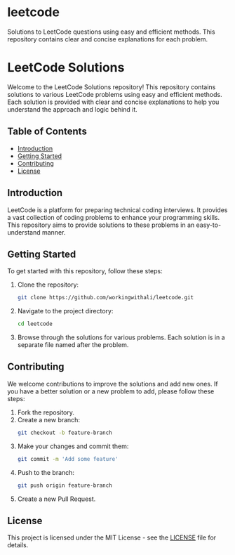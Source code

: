 # leetcode
Solutions to LeetCode questions using easy and efficient methods. This repository contains clear and concise explanations for each problem.
# LeetCode Solutions

Welcome to the LeetCode Solutions repository! This repository contains solutions to various LeetCode problems using easy and efficient methods. Each solution is provided with clear and concise explanations to help you understand the approach and logic behind it.

## Table of Contents

- [Introduction](#introduction)
- [Getting Started](#getting-started)
- [Contributing](#contributing)
- [License](#license)

## Introduction

LeetCode is a platform for preparing technical coding interviews. It provides a vast collection of coding problems to enhance your programming skills. This repository aims to provide solutions to these problems in an easy-to-understand manner.

## Getting Started

To get started with this repository, follow these steps:

1. Clone the repository:
    ```bash
    git clone https://github.com/workingwithali/leetcode.git
    ```

2. Navigate to the project directory:
    ```bash
    cd leetcode
    ```

3. Browse through the solutions for various problems. Each solution is in a separate file named after the problem.

## Contributing

We welcome contributions to improve the solutions and add new ones. If you have a better solution or a new problem to add, please follow these steps:

1. Fork the repository.
2. Create a new branch:
    ```bash
    git checkout -b feature-branch
    ```
3. Make your changes and commit them:
    ```bash
    git commit -m 'Add some feature'
    ```
4. Push to the branch:
    ```bash
    git push origin feature-branch
    ```
5. Create a new Pull Request.

## License

This project is licensed under the MIT License - see the [LICENSE](LICENSE) file for details.
